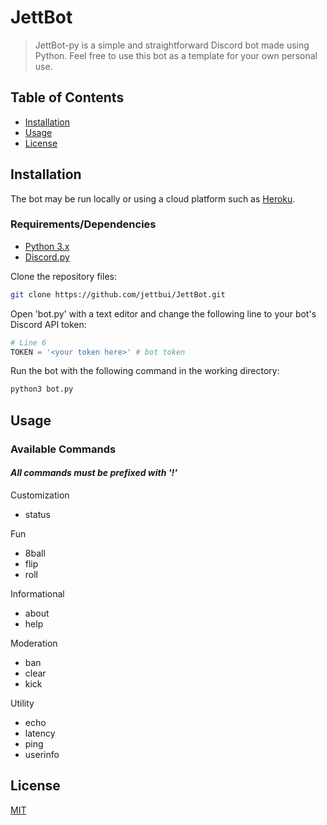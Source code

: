 # JettBot

> JettBot-py is a simple and straightforward Discord bot made using Python. Feel free to use this bot as a template for your own personal use.

## Table of Contents

* [Installation](#installation)
* [Usage](#support)
* [License](#license)

## Installation

The bot may be run locally or using a cloud platform such as [Heroku](https://www.heroku.com/).

### Requirements/Dependencies

* [Python 3.x](https://www.python.org/)
* [Discord.py](https://discordpy.readthedocs.io/)

Clone the repository files:

``` bash
git clone https://github.com/jettbui/JettBot.git
```

Open 'bot.py' with a text editor and change the following line to your bot's Discord API token:

``` python
# Line 6
TOKEN = '<your token here>' # bot token
```

Run the bot with the following command in the working directory:

``` bash
python3 bot.py
```

## Usage

### Available Commands

#### *All commands must be prefixed with '!'*

Customization

* status

Fun

* 8ball
* flip
* roll

Informational

* about
* help

Moderation

* ban
* clear
* kick

Utility

* echo
* latency
* ping
* userinfo

## License

[MIT](https://choosealicense.com/licenses/mit/)
